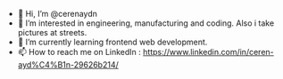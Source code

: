 - 👋 Hi, I’m @cerenaydn
- 👀 I’m interested in engineering, manufacturing and coding. Also i take pictures at streets.
- 🌱 I’m currently learning frontend web development.
- 📫 How to reach me on LinkedIn : https://www.linkedin.com/in/ceren-ayd%C4%B1n-29626b214/

<!---
cerenaydn/cerenaydn is a ✨ special ✨ repository because its `README.md` (this file) appears on your GitHub profile.
You can click the Preview link to take a look at your changes.
--->
